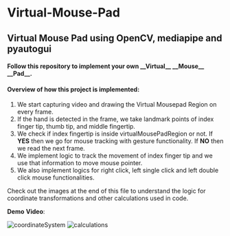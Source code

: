 # Virtual-Mouse-Pad
## Virtual Mouse Pad using OpenCV, mediapipe and pyautogui

<h4>Follow this repository to implement your own __Virtual__ __Mouse__ __Pad__.</h4>

<h4>Overview of how this project is implemented:</h4>

1. We start capturing video and drawing the Virtual Mousepad Region on every frame.
2. If the hand is detected in the frame, we take landmark points of index finger tip, thumb tip, and middle fingertip.
3. We check if index fingertip is inside virtualMousePadRegion or not. If __YES__ then we go for mouse tracking with gesture functionality. If __NO__ then we read the next frame.
4. We implement logic to track the movement of index finger tip and we use that information to move mouse pointer.
5. We also implement logics for right click, left single click and left double click mouse functionalities.

Check out the images at the end of this file to understand the logic for coordinate transformations and other calculations used in code.

__Demo__ __Video__:



![coordinateSystem](https://github.com/Abhi-0212000/Virtual-Mouse-Pad/assets/70425157/7f696034-298d-4893-87e3-73de260b4723)
![calculations](https://github.com/Abhi-0212000/Virtual-Mouse-Pad/assets/70425157/75bb3542-bbcf-4475-ada1-4f7f69ea9c81)



